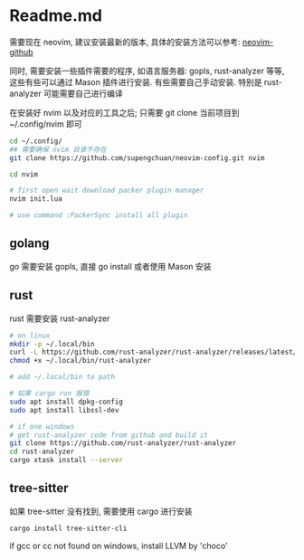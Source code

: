 # Readme.md

需要现在 neovim, 建议安装最新的版本, 具体的安装方法可以参考: [neovim-github](https://github.com/neovim/neovim)

同时, 需要安装一些插件需要的程序, 如语言服务器: gopls, rust-analyzer 等等, 这些有些可以通过 Mason 插件进行安装.
有些需要自己手动安装. 特别是 rust-analyzer 可能需要自己进行编译

在安装好 nvim 以及对应的工具之后; 只需要 git clone 当前项目到 ~/.config/nvim 即可

```bash
cd ~/.config/
## 需要确保 nvim 目录不存在
git clone https://github.com/supengchuan/neovim-config.git nvim

cd nvim

# first open wait download packer plugin manager
nvim init.lua

# use command :PackerSync install all plugin
```

## golang

go 需要安装 gopls, 直接 go install 或者使用 Mason 安装

## rust

rust 需要安装 rust-analyzer

```bash
# on linux
mkdir -p ~/.local/bin
curl -L https://github.com/rust-analyzer/rust-analyzer/releases/latest/download/rust-analyzer-x86_64-unknown-linux-gnu.gz | gunzip -c - > ~/.local/bin/rust-analyzer
chmod +x ~/.local/bin/rust-analyzer

# add ~/.local/bin to path

# 如果 cargo run 报错
sudo apt install dpkg-config
sudo apt install libssl-dev

# if one windows
# get rust-analyzer code from github and build it
git clone https://github.com/rust-analyzer/rust-analyzer
cd rust-analyzer
cargo xtask install --server
```

## tree-sitter

如果 tree-sitter 没有找到, 需要使用 cargo 进行安装

```bash
cargo install tree-sitter-cli
```

if gcc or cc not found on windows, install LLVM by 'choco'
